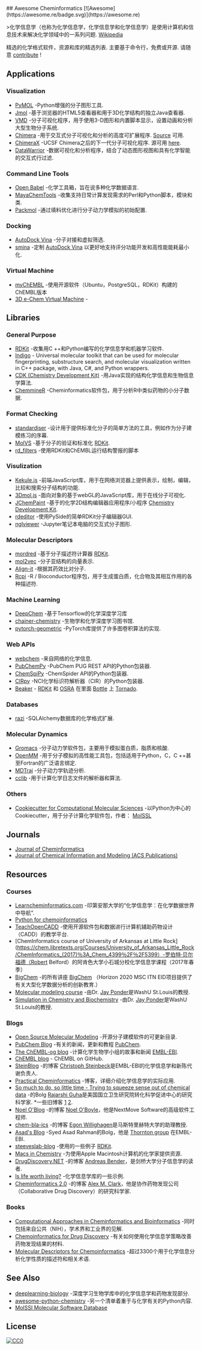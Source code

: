 <div class="github-widget" data-repo="hsiaoyi0504/awesome-cheminformatics"></div>
<script async src="https://pagead2.googlesyndication.com/pagead/js/adsbygoogle.js"></script><ins class="adsbygoogle" style="display:block" data-ad-client="ca-pub-6890694312814945" data-ad-slot="5473692530" data-ad-format="auto"  data-full-width-responsive="true"></ins><script>(adsbygoogle = window.adsbygoogle || []).push({});</script>
## Awesome Cheminformatics [![Awesome](https://awesome.re/badge.svg)](https://awesome.re)

&gt;化学信息学（也称为化学信息学，化学信息学和化学信息学）是使用计算机和信息技术来解决化学领域中的一系列问题. [Wikipedia](https://en.wikipedia.org/wiki/Cheminformatics)

 精选的化学格式软件，资源和库的精选列表.  主要基于命令行，免费或开源.  请随意 [contribute](https://github.com/hsiaoyi0504/awesome-cheminformatics/blob/master/CONTRIBUTING.md) !



## Applications

<a id="app-visualization"></a>
### Visualization

* [PyMOL](https://sourceforge.net/projects/pymol/) -Python增强的分子图形工具.
* [Jmol](http://jmol.sourceforge.net/) -基于浏览器的HTML5查看器和用于3D化学结构的独立Java查看器.
* [VMD](http://www.ks.uiuc.edu/Research/vmd/) -分子可视化程序，用于使用3-D图形和内置脚本显示，设置动画和分析大型生物分子系统.
* [Chimera](https://www.cgl.ucsf.edu/chimera/) -用于交互式分子可视化和分析的高度可扩展程序. [Source](https://www.cgl.ucsf.edu/chimera/docs/sourcecode.html) 可用.
* [ChimeraX](https://www.cgl.ucsf.edu/chimerax/)  -UCSF Chimera之后的下一代分子可视化程序.  源可用 [here](https://www.cgl.ucsf.edu/chimerax/docs/devel/conventions.html).
* [DataWarrior](http://www.openmolecules.org/datawarrior/index.html) -数据可视化和分析程序，结合了动态图形视图和具有化学智能的交互式行过滤.

<a id="app-cmd"></a>
### Command Line Tools

* [Open Babel](http://openbabel.org/wiki/Main_Page) -化学工具箱，旨在说多种化学数据语言.
* [MayaChemTools](http://www.mayachemtools.org/index.html) -收集支持日常计算发现需求的Perl和Python脚本，模块和类.
* [Packmol](http://m3g.iqm.unicamp.br/packmol/home.shtml) -通过填料优化进行分子动力学模拟的初始配置.

<a id="app-docking"></a>
### Docking

* [AutoDock Vina](http://vina.scripps.edu/) -分子对接和虚拟筛选.
* [smina](https://sourceforge.net/projects/smina/) -定制 [AutoDock Vina](http://vina.scripps.edu/) 以更好地支持评分功能开发和高性能能耗最小化.

<a id="app-virtual"></a>
### Virtual Machine

* [myChEMBL](http://chembl.blogspot.com/2015/07/mychembl-20-has-landed.html) -使用开源软件（Ubuntu，PostgreSQL，RDKit）构建的ChEMBL版本
* [3D e-Chem Virtual Machine](https://github.com/3D-e-Chem/3D-e-Chem-VM) - 

## Libraries

<a id="lib-general"></a>
### General Purpose

* [RDKit](http://www.rdkit.org/) -收集用C ++和Python编写的化学信息学和机器学习软件.
* [Indigo](https://github.com/epam/Indigo) - Universal molecular toolkit that can be used for molecular fingerprinting, substructure search, and molecular visualization written in C++ package, with Java, C#, and Python wrappers.
* [CDK (Chemistry Development Kit)](https://sourceforge.net/projects/cdk/) -用Java实现的结构化学信息和生物信息学算法.
* [ChemmineR](https://www.bioconductor.org/packages/release/bioc/vignettes/ChemmineR/inst/doc/ChemmineR.html) -Cheminformatics软件包，用于分析R中类似药物的小分子数据.

<a id="lib-format"></a>
### Format Checking

* [standardiser](https://wwwdev.ebi.ac.uk/chembl/extra/francis/standardiser/) -设计用于提供标准化分子的简单方法的工具，例如作为分子建模练习的序幕.
* [MolVS](https://github.com/mcs07/MolVS) -基于分子的验证和标准化 [RDKit](http://www.rdkit.org/).
* [rd_filters](https://github.com/PatWalters/rd_filters) -使用RDKit和ChEMBL运行结构警报的脚本

<a id="lib-visualization"></a>
### Visulization

* [Kekule.js](http://partridgejiang.github.io/Kekule.js/) -前端JavaScript库，用于在网络浏览器上提供表示，绘制，编辑，比较和搜索分子结构的功能.
* [3Dmol.js](https://github.com/3dmol/3Dmol.js) -面向对象的基于webGL的JavaScript库，用于在线分子可视化.
* [JChemPaint](https://github.com/JChemPaint/jchempaint) -基于的化学2D结构编辑器应用程序/小程序 [Chemistry Development Kit](https://sourceforge.net/projects/cdk/).
* [rdeditor](https://github.com/EBjerrum/rdeditor) -使用PySide的简单RDKit分子编辑器GUI.
* [nglviewer](http://nglviewer.org/nglview/latest/) -Jupyter笔记本电脑的交互式分子图形.

<a id="lib-des"></a>
### Molecular Descriptors

* [mordred](https://github.com/mordred-descriptor/mordred) -基于分子描述符计算器 [RDKit](http://www.rdkit.org/).
* [mol2vec](https://github.com/samoturk/mol2vec) -分子亚结构的向量表示.
* [Align-it](http://silicos-it.be.s3-website-eu-west-1.amazonaws.com/software/align-it/1.0.4/align-it.html#alignit-generating-pharmacophore-points) -根据其药效比对分子.
* [Rcpi](https://nanx.me/Rcpi/index.html) -R / Bioconductor程序包，用于生成蛋白质，化合物及其相互作用的各种描述符.

<a id="lib-ml"></a>
### Machine Learning

* [DeepChem](https://github.com/deepchem/deepchem) -基于Tensorflow的化学深度学习库
* [chainer-chemistry](https://github.com/pfnet-research/chainer-chemistry) -生物学和化学深度学习图书馆.
* [pytorch-geometric](https://pytorch-geometric.readthedocs.io/en/latest/) -PyTorch库提供了许多图卷积算法的实现.

<a id="lib-web"></a>
### Web APIs

* [webchem](https://github.com/ropensci/webchem) -来自网络的化学信息.
* [PubChemPy](http://pubchempy.readthedocs.io) -PubChem PUG REST API的Python包装器.
* [ChemSpiPy](http://chemspipy.readthedocs.org) -ChemSpider API的Python包装器.
* [CIRpy](http://cirpy.readthedocs.org/) -NCI化学​​标识符解析器（CIR）的Python包装器.
* [Beaker](https://github.com/chembl/chembl_beaker) - [RDKit](http://www.rdkit.org/) 和 [OSRA](https://cactus.nci.nih.gov/osra/) 在里面 [Bottle](http://bottlepy.org/docs/dev/) 上 [Tornado](http://www.tornadoweb.org/en/stable/).

<a id="lib-db"></a>
### Databases

* [razi](https://github.com/rvianello/razi) -SQLAlchemy数据库的化学格式扩展.

<a id="lib-md"></a>
### Molecular Dynamics

* [Gromacs](http://www.gromacs.org/) -分子动力学软件包，主要用于模拟蛋白质，脂质和核酸.
* [OpenMM](http://openmm.org/) -用于分子模拟的高性能工具包，包括适用于Python，C，C ++甚至Fortran的广泛语言绑定.
* [MDTraj](https://github.com/mdtraj/mdtraj) -分子动力学轨迹分析.
* [cclib](https://github.com/cclib/cclib) -用于计算化学日志文件的解析器和算法.

<a id="lib-others"></a>
### Others

* [Cookiecutter for Computational Molecular Sciences](https://github.com/MolSSI/cookiecutter-cms) -以Python为中心的Cookiecutter，用于分子计算化学软件包，作者： [MolSSL](https://molssi.org/)

## Journals

* [Journal of Cheminformatics](https://jcheminf.biomedcentral.com/)
* [Journal of Chemical Information and Modeling (ACS Publications)](https://pubs.acs.org/journal/jcisd8)

## Resources

### Courses

* [Learncheminformatics.com](http://learncheminformatics.com/) -印第安那大学的“化学信息学：在化学数据世界中导航”.
* [Python for chemoinformatics](https://github.com/Mishima-syk/py4chemoinformatics)
* [TeachOpenCADD](https://github.com/volkamerlab/TeachOpenCADD) -使用开源软件包和数据进行计算机辅助药物设计（CADD）的教学平台.
* [ChemInformatics course of University of Arkansas at Little Rock](https://chem.libretexts.org/Courses/University_of_Arkansas_Little_Rock/ChemInformatics_(2017)％3A_Chem_4399％2F％2F5399）-罗伯特·贝尔福德（Robert Belford）的阿肯色大学小石城分校化学信息学课程（2017年春季）
* [BigChem](http://bigchem.eu/alllectures) -的所有讲座 [BigChem](http://bigchem.eu/) （Horizo​​n 2020 MSC ITN EID项目提供了有关大型化学数据分析的创新教育.）
* [Molecular modeling course](https://dasher.wustl.edu/chem478/) -由Dr. [Jay Ponder](https://dasher.wustl.edu/)是WashU St.Louis的教授.
* [Simulation in Chemistry and Biochemistry](https://dasher.wustl.edu/chem430/) -由Dr. [Jay Ponder](https://dasher.wustl.edu/)是WashU St.Louis的教授.

### Blogs

* [Open Source Molecular Modeling](https://opensourcemolecularmodeling.github.io/README.html) -开源分子建模软件的可更新目录.
* [PubChem Blog](https://pubchemblog.ncbi.nlm.nih.gov/) -有关的新闻，更新和教程 [PubChem](https://pubchem.ncbi.nlm.nih.gov/).
* [The ChEMBL-og blog](http://chembl.blogspot.tw/) -计算化学生物学小组的故事和新闻 [EMBL-EBI](https://www.ebi.ac.uk/).
* [ChEMBL blog](http://chembl.github.io/) - ChEMBL on GitHub.
* [SteinBlog](http://www.steinbeck-molecular.de/steinblog/) -的博客 [Christoph Steinbeck](http://www.steinbeck-molecular.de/steinblog/index.php/about/)是EMBL-EBI的化学信息学和新陈代谢负责人.
* [Practical Cheminformatics](http://practicalcheminformatics.blogspot.com/) -博客，详细介绍化学信息学的实际应用.
* [So much to do, so little time - Trying to squeeze sense out of chemical data](http://blog.rguha.net/) -的Bolg [Rajarshi Guha](http://blog.rguha.net/?page_id=8)是美国国立卫生研究院转化科学促进中心的研究科学家.
 *一些旧博客 [1](https://rguha.wordpress.com/) [2](http://www.rguha.net/index.html).
* [Noel O'Blog](http://baoilleach.blogspot.tw/) -的博客 [Noel O'Boyle](https://www.redbrick.dcu.ie/~noel/)，他是NextMove Software的高级软件工程师.
* [chem-bla-ics](http://chem-bla-ics.blogspot.tw/) -的博客 [Egon Willighagen](http://egonw.github.io/)是马斯特里赫特大学的助理教授.
* [Asad's Blog](https://chembioinfo.com/) -Syed Asad Rahman的Bolg，他是 [Thornton group](http://www.ebi.ac.uk/research/thornton) 在EMBL-EBI.
* [steeveslab-blog](http://asteeves.github.io/) -使用的一些例子 [RDKit](http://www.rdkit.org/).
* [Macs in Chemistry](http://www.macinchem.org/) -为使用Apple Macintosh计算机的化学家提供资源.
* [DrugDiscovery.NET](http://www.drugdiscovery.net/) -的博客 [Andreas Bender](http://www.andreasbender.de/)，是剑桥大学分子信息学的读者.
* [Is life worth living?](https://iwatobipen.wordpress.com/) -化学信息学库的一些示例.
* [Cheminformatics 2.0](https://cheminf20.org/) -的博客 [Alex M. Clark](https://twitter.com/aclarkxyz)，他是协作药物发现公司（Collaborative Drug Discovery）的研究科学家.

### Books

* [Computational Approaches in Cheminformatics and Bioinformatics](https://books.google.com/books/about/Computational_Approaches_in_Cheminformat.html?id=bLqV4rYQoYsC) -同时包括来自公共（NIH），学术界和工业界的见解.
* [Chemoinformatics for Drug Discovery](https://onlinelibrary.wiley.com/doi/book/10.1002/9781118742785) -有关如何使用化学信息学策略改善药物发现结果的材料.
* [Molecular Descriptors for Chemoinformatics](https://onlinelibrary.wiley.com/doi/book/10.1002/9783527628766) -超过3300个用于化学信息分析化学性质的描述符和相关术语.

<a id="see-also"></a>
## See Also

* [deeplearning-biology](https://github.com/hussius/deeplearning-biology#chemoinformatics-and-drug-discovery-) -深度学习生物学库中的化学信息学和药物发现部分.
* [awesome-python-chemistry](https://github.com/lmmentel/awesome-python-chemistry) -另一个清单着重于与化学有关的Python内容.
* [MolSSI Molecular Software Database](https://molssi.org/software-search/)

## License

[![CC0](http://mirrors.creativecommons.org/presskit/buttons/88x31/svg/cc-zero.svg)](https://creativecommons.org/publicdomain/zero/1.0/)
